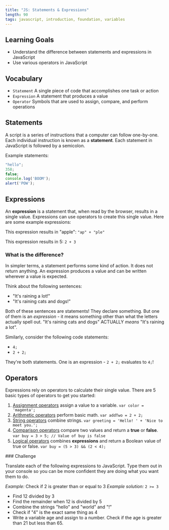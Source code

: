 ```yaml
---
title: "JS: Statements & Expressions"
length: 90
tags: javascript, introduction, foundation, variables
---
```


## Learning Goals

* Understand the difference between statements and expressions in JavaScript
* Use various operators in JavaScript

## Vocabulary
- `Statement` A single piece of code that accomplishes one task or action
- `Expression` A statement that produces a value
- `Operator` Symbols that are used to assign, compare, and perform operations

## Statements

A script is a series of instructions that a computer can follow one-by-one. Each individual instruction is known as a **statement**. Each statement in JavaScript is followed by a semicolon.

Example statements:

```javascript
"hello";
358;
false;
console.log('BOOM');
alert('POW');
```

## Expressions

An **expression** is a statement that, when read by the browser, results in a single value. Expressions can use operators to create this single value. Here are some example expressions:

This expression results in "apple": `"ap" + "ple"`

This expression results in 5: `2 + 3`

### What is the difference?

In simpler terms, a statement performs some kind of action. It does not return anything. An expression produces a value and can be written wherever a value is expected.

Think about the following sentences:

- "It's raining a lot!"
- "It's raining cats and dogs!"

Both of these sentences are statements! They declare something. But one of them is an _expression_ - it means something other than what the letters actually spell out. "It's raining cats and dogs" ACTUALLY _means_ "It's raining a lot".

Similarly, consider the following code statements:

- `4;`
- `2 + 2;`

They're both statements. One is an expression - `2 + 2;` evaluates to `4;`!

## Operators

Expressions rely on operators to calculate their single value. There are 5 basic types of operators to get you started:

1. [Assignment operators](https://developer.mozilla.org/en-US/docs/Web/JavaScript/Guide/Expressions_and_Operators#Assignment) assign a value to a variable. `var color = 'magenta';`
2. [Arithmetic operators](https://developer.mozilla.org/en-US/docs/Web/JavaScript/Guide/Expressions_and_Operators#Arithmetic) perform basic math. `var addTwo = 2 + 2;`
3. [String operators](https://developer.mozilla.org/en-US/docs/Web/JavaScript/Guide/Expressions_and_Operators#String) combine strings. `var greeting = 'Hello! ' + 'Nice to meet you.';`
4. [Comparison operators](https://developer.mozilla.org/en-US/docs/Web/JavaScript/Guide/Expressions_and_Operators#Comparison) compare two values and return a __true__ or __false__. `var buy = 3 > 5; // Value of buy is false`
5. [Logical operators](https://developer.mozilla.org/en-US/docs/Web/JavaScript/Guide/Expressions_and_Operators#Logical) combines __expressions__ and return a Boolean value of true or false. `var buy = (5 > 3) && (2 < 4);`

<section class="call-to-action">
### Challenge

Translate each of the following expressions to JavaScript. Type them out in your console so you can be more confident they are doing what you want them to do.

_Example:_ Check if 2 is greater than or equal to 3
_Example solution:_ `2 >= 3`

- Find 12 divided by 3
- Find the remainder when 12 is divided by 5
- Combine the strings "hello" and "world" and "!"
- Check if "4" is the exact same thing as 4
- Write a variable age and assign to a number. Check if the age is greater than 21 but less than 65.
</section>
